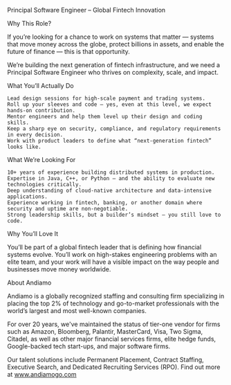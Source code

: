 Principal Software Engineer – Global Fintech Innovation

Why This Role?

If you’re looking for a chance to work on systems that matter — systems that move money across the globe, protect billions in assets, and enable the future of finance — this is that opportunity.

We’re building the next generation of fintech infrastructure, and we need a Principal Software Engineer who thrives on complexity, scale, and impact.

What You’ll Actually Do

    Lead design sessions for high-scale payment and trading systems.
    Roll up your sleeves and code — yes, even at this level, we expect hands-on contribution.
    Mentor engineers and help them level up their design and coding skills.
    Keep a sharp eye on security, compliance, and regulatory requirements in every decision.
    Work with product leaders to define what “next-generation fintech” looks like.

What We’re Looking For

    10+ years of experience building distributed systems in production.
    Expertise in Java, C++, or Python — and the ability to evaluate new technologies critically.
    Deep understanding of cloud-native architecture and data-intensive applications.
    Experience working in fintech, banking, or another domain where security and uptime are non-negotiable.
    Strong leadership skills, but a builder’s mindset — you still love to code.

Why You’ll Love It

You’ll be part of a global fintech leader that is defining how financial systems evolve. You’ll work on high-stakes engineering problems with an elite team, and your work will have a visible impact on the way people and businesses move money worldwide.

About Andiamo

Andiamo is a globally recognized staffing and consulting firm specializing in placing the top 2% of technology and go-to-market professionals with the world’s largest and most well-known companies.

For over 20 years, we've maintained the status of tier-one vendor for firms such as Amazon, Bloomberg, Palantir, MasterCard, Visa, Two Sigma, Citadel, as well as other major financial services firms, elite hedge funds, Google-backed tech start-ups, and major software firms.

Our talent solutions include Permanent Placement, Contract Staffing, Executive Search, and Dedicated Recruiting Services (RPO). Find out more at www.andiamogo.com